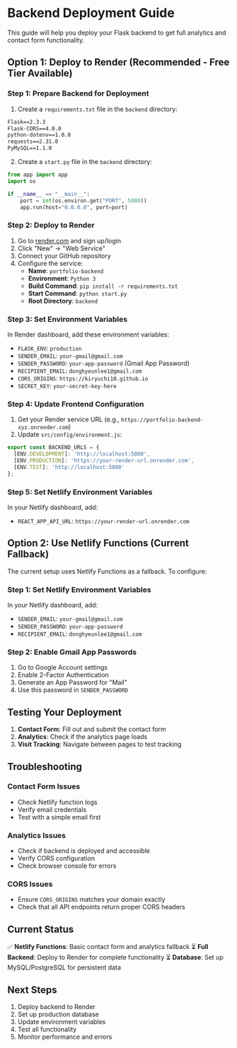 # Backend Deployment Guide

This guide will help you deploy your Flask backend to get full analytics and contact form functionality.

## Option 1: Deploy to Render (Recommended - Free Tier Available)

### Step 1: Prepare Backend for Deployment

1. Create a `requirements.txt` file in the `backend` directory:
```txt
Flask==2.3.3
Flask-CORS==4.0.0
python-dotenv==1.0.0
requests==2.31.0
PyMySQL==1.1.0
```

2. Create a `start.py` file in the `backend` directory:
```python
from app import app
import os

if __name__ == "__main__":
    port = int(os.environ.get("PORT", 5000))
    app.run(host="0.0.0.0", port=port)
```

### Step 2: Deploy to Render

1. Go to [render.com](https://render.com) and sign up/login
2. Click "New" → "Web Service"
3. Connect your GitHub repository
4. Configure the service:
   - **Name**: `portfolio-backend`
   - **Environment**: `Python 3`
   - **Build Command**: `pip install -r requirements.txt`
   - **Start Command**: `python start.py`
   - **Root Directory**: `backend`

### Step 3: Set Environment Variables

In Render dashboard, add these environment variables:
- `FLASK_ENV`: `production`
- `SENDER_EMAIL`: `your-gmail@gmail.com`
- `SENDER_PASSWORD`: `your-app-password` (Gmail App Password)
- `RECIPIENT_EMAIL`: `donghyeunlee1@gmail.com`
- `CORS_ORIGINS`: `https://kiryuchi10.github.io`
- `SECRET_KEY`: `your-secret-key-here`

### Step 4: Update Frontend Configuration

1. Get your Render service URL (e.g., `https://portfolio-backend-xyz.onrender.com`)
2. Update `src/config/environment.js`:
```javascript
export const BACKEND_URLS = {
  [ENV.DEVELOPMENT]: 'http://localhost:5000',
  [ENV.PRODUCTION]: 'https://your-render-url.onrender.com',
  [ENV.TEST]: 'http://localhost:5000'
};
```

### Step 5: Set Netlify Environment Variables

In your Netlify dashboard, add:
- `REACT_APP_API_URL`: `https://your-render-url.onrender.com`

## Option 2: Use Netlify Functions (Current Fallback)

The current setup uses Netlify Functions as a fallback. To configure:

### Step 1: Set Netlify Environment Variables

In your Netlify dashboard, add:
- `SENDER_EMAIL`: `your-gmail@gmail.com`
- `SENDER_PASSWORD`: `your-app-password`
- `RECIPIENT_EMAIL`: `donghyeunlee1@gmail.com`

### Step 2: Enable Gmail App Passwords

1. Go to Google Account settings
2. Enable 2-Factor Authentication
3. Generate an App Password for "Mail"
4. Use this password in `SENDER_PASSWORD`

## Testing Your Deployment

1. **Contact Form**: Fill out and submit the contact form
2. **Analytics**: Check if the analytics page loads
3. **Visit Tracking**: Navigate between pages to test tracking

## Troubleshooting

### Contact Form Issues
- Check Netlify function logs
- Verify email credentials
- Test with a simple email first

### Analytics Issues
- Check if backend is deployed and accessible
- Verify CORS configuration
- Check browser console for errors

### CORS Issues
- Ensure `CORS_ORIGINS` matches your domain exactly
- Check that all API endpoints return proper CORS headers

## Current Status

✅ **Netlify Functions**: Basic contact form and analytics fallback
⏳ **Full Backend**: Deploy to Render for complete functionality
⏳ **Database**: Set up MySQL/PostgreSQL for persistent data

## Next Steps

1. Deploy backend to Render
2. Set up production database
3. Update environment variables
4. Test all functionality
5. Monitor performance and errors